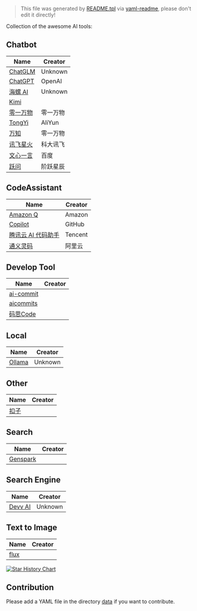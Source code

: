 > This file was generated by [README.tpl](README.tpl) via [yaml-readme](https://github.com/LinuxSuRen/yaml-readme), please don't edit it directly!


Collection of the awesome AI tools:

## Chatbot

| Name | Creator |
|---|---|
| [ChatGLM](https://chatglm.cn/) | Unknown |
| [ChatGPT](https://chat.openai.com/) | OpenAI |
| [海螺 AI](https://hailuoai.com/) | Unknown |
| [Kimi](https://kimi.moonshot.cn/) |  |
| [零一万物](https://platform.lingyiwanwu.com/playground) | 零一万物 |
| [TongYi](https://www.tongyi.com/) | AliYun |
| [万知](https://www.wanzhi.com/) | 零一万物 |
| [讯飞星火](https://xinghuo.xfyun.cn/) | 科大讯飞 |
| [文心一言](https://yiyan.baidu.com/) | 百度 |
| [跃问](https://yuewen.cn/chats/) | 阶跃星辰 |


## CodeAssistant

| Name | Creator |
|---|---|
| [Amazon Q](https://www.amazon.com/q/) | Amazon |
| [Copilot](https://github.com/features/copilot) | GitHub |
| [腾讯云 AI 代码助手](https://cloud.tencent.com/product/acc) | Tencent |
| [通义灵码](https://www.tongyilingma.com/) | 阿里云 |


## Develop Tool

| Name | Creator |
|---|---|
| [ai-commit](https://github.com/insulineru/ai-commit) |  |
| [aicommits](https://github.com/Nutlope/aicommits) |  |
| [码思Code](https://www.marscode.cn/) |  |


## Local

| Name | Creator |
|---|---|
| [Ollama](https://github.com/ollama/ollama) | Unknown |


## Other

| Name | Creator |
|---|---|
| [扣子](https://www.coze.cn/model/arena) |  |


## Search

| Name | Creator |
|---|---|
| [Genspark](https://www.genspark.ai/) |  |


## Search Engine

| Name | Creator |
|---|---|
| [Devv AI](https://devv.ai/) | Unknown |


## Text to Image

| Name | Creator |
|---|---|
| [flux](https://flux-ai.io/) |  |


[![Star History Chart](https://api.star-history.com/svg?repos=linuxsuren/awesome-ai&amp;type=Date)](https://star-history.com/#linuxsuren/awesome-ai&amp;Date)

## Contribution
Please add a YAML file in the directory [data](data) if you want to contribute.
